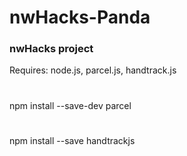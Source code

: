 # nwHacks-Panda
### nwHacks project

 Requires: node.js, parcel.js, handtrack.js 
 #
 npm install --save-dev parcel 
 #
 npm install --save handtrackjs

